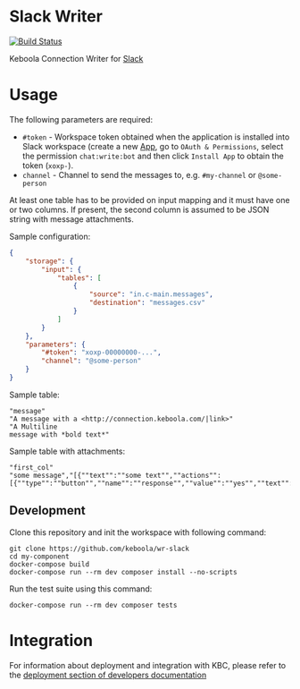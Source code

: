 # Slack Writer

[![Build Status](https://travis-ci.com/keboola/wr-slack.svg?branch=master)](https://travis-ci.com/keboola/wr-slack)

Keboola Connection Writer for [Slack](https://slack.com/)

# Usage

The following parameters are required:

- `#token` - Workspace token obtained when the application is installed into Slack workspace (create a new [App](https://api.slack.com/apps), go to `OAuth & Permissions`, select the permission `chat:write:bot` and then click `Install App` to obtain the token (`xoxp-`).
- `channel` - Channel to send the messages to, e.g. `#my-channel` or `@some-person`

At least one table has to be provided on input mapping and it must have one or two columns. If present, the second 
column is assumed to be JSON string with message attachments.

Sample configuration:

```json
{
	"storage": {
		"input": {
			"tables": [
				{
					"source": "in.c-main.messages",
					"destination": "messages.csv"
				}
			]
		}
	},
	"parameters": {
		"#token": "xoxp-00000000-...",
		"channel": "@some-person"
	}
}
``` 

Sample table:

```
"message"
"A message with a <http://connection.keboola.com/|link>"
"A Multiline
message with *bold text*"
```

Sample table with attachments:

```
"first_col"
"some message","[{""text"":""some text"",""actions"":[{""type"":""button"",""name"":""response"",""value"":""yes"",""text"":""yes"",""style"":""primary""}]}]"
```


## Development
 
Clone this repository and init the workspace with following command:

```
git clone https://github.com/keboola/wr-slack
cd my-component
docker-compose build
docker-compose run --rm dev composer install --no-scripts
```

Run the test suite using this command:

```
docker-compose run --rm dev composer tests
```
 
# Integration

For information about deployment and integration with KBC, please refer to the [deployment section of developers documentation](https://developers.keboola.com/extend/component/deployment/) 
